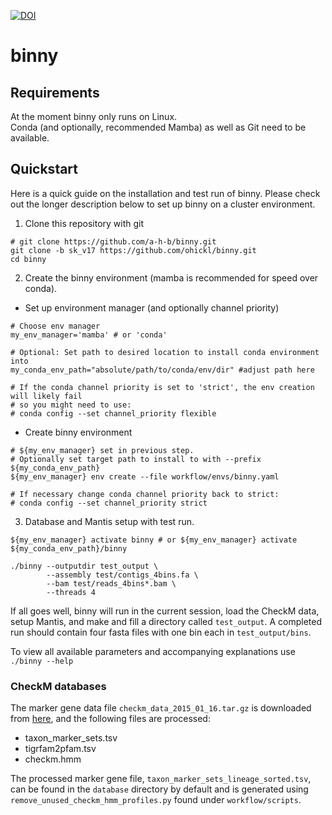 [![DOI](https://zenodo.org/badge/327396590.svg)](https://zenodo.org/badge/latestdoi/327396590)



# binny

## Requirements
At the moment binny only runs on Linux. \
Conda (and optionally, recommended Mamba) as well as Git need to be available.

## Quickstart
Here is a quick guide on the installation and test run of binny. Please check out the longer description below to set up binny on a cluster environment.

1) Clone this repository with git
```
# git clone https://github.com/a-h-b/binny.git
git clone -b sk_v17 https://github.com/ohickl/binny.git
cd binny
```

2) Create the binny environment (mamba is recommended for speed over conda).

* Set up environment manager (and optionally channel priority)
```
# Choose env manager
my_env_manager='mamba' # or 'conda'

# Optional: Set path to desired location to install conda environment into
my_conda_env_path="absolute/path/to/conda/env/dir" #adjust path here

# If the conda channel priority is set to 'strict', the env creation will likely fail
# so you might need to use:
# conda config --set channel_priority flexible
```

* Create binny environment
```
# ${my_env_manager} set in previous step.
# Optionally set target path to install to with --prefix ${my_conda_env_path}
${my_env_manager} env create --file workflow/envs/binny.yaml

# If necessary change conda channel priority back to strict:
# conda config --set channel_priority strict
```

3) Database and Mantis setup with test run.
```
${my_env_manager} activate binny # or ${my_env_manager} activate ${my_conda_env_path}/binny

./binny --outputdir test_output \
        --assembly test/contigs_4bins.fa \
        --bam test/reads_4bins*.bam \
        --threads 4
```

If all goes well, binny will run in the current session, load the CheckM data, setup Mantis, and make and fill a directory called `test_output`. A completed run should contain four fasta files with one bin each in `test_output/bins`. 

To view all available parameters and accompanying explanations use `./binny --help`


### CheckM databases

The marker gene data file `checkm_data_2015_01_16.tar.gz` is downloaded from [here](https://data.ace.uq.edu.au/public/CheckM_databases), and the following files are processed:
* taxon_marker_sets.tsv
* tigrfam2pfam.tsv
* checkm.hmm

The processed marker gene file, `taxon_marker_sets_lineage_sorted.tsv`, can be found in the `database` directory by default and is generated using `remove_unused_checkm_hmm_profiles.py` found under
`workflow/scripts`.